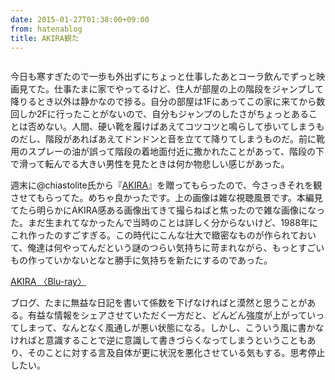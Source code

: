 ```yaml
---
date: 2015-01-27T01:38:00+09:00
from: hatenablog
title: AKIRA観た
---
```


<p><img src="https://pbs.twimg.com/media/B8STkGCCUAEcDO8.jpg:large" alt=""></p>

<p>今日も寒すぎたので一歩も外出ずにちょっと仕事したあとコーラ飲んでずっと映画見てた。仕事たまに家でやってるけど、住人が部屋の上の階段をジャンプして降りるとき以外は静かなので捗る。自分の部屋は1Fにあってこの家に来てから数回しか2Fに行ったことがないので、自分もジャンプのしたさがちょっとあることは否めない。人間、硬い靴を履けばあえてコツコツと鳴らして歩いてしまうものだし、階段があればあえてドンドンと音を立てて降りてしまうものだ。前に靴用のスプレーの油が誤って階段の着地面付近に撒かれたことがあって、階段の下で滑って転んでる大きい男性を見たときは何か物悲しい感じがあった。</p>

<p>週末に@chiastolite氏から『<a href="http://www.amazon.co.jp/dp/B004UICYP2/r7kamura07-22">AKIRA</a>』を贈ってもらったので、今さっきそれを観させてもらってた。めちゃ良かったです。上の画像は雑な視聴風景です。本編見てたら明らかにAKIRA感ある画像出てきて撮らねばと焦ったので雑な画像になった。まだ生まれてなかったんで当時のことは詳しく分からないけど、1988年にこれ作ったのすごすぎる。この時代にこんな壮大で緻密なものが作られておいて、俺達は何やってんだという謎のつらい気持ちに苛まれながら、もっとすごいもの作っていかないとなと勝手に気持ちを新たにするのであった。</p>

<p></p><a href="http://www.amazon.co.jp/exec/obidos/ASIN/B004UID0NW/r7kamura07-22/">AKIRA 〈Blu-ray〉</a>

<p>ブログ、たまに無益な日記を書いて係数を下げなければと漠然と思うことがある。有益な情報をシェアさせていただく一方だと、どんどん強度が上がっていってしまって、なんとなく風通しが悪い状態になる。しかし、こういう風に書かなければと意識することで逆に意識して書きづらくなってしまうということもあり、そのことに対する言及自体が更に状況を悪化させている気もする。思考停止したい。</p>


